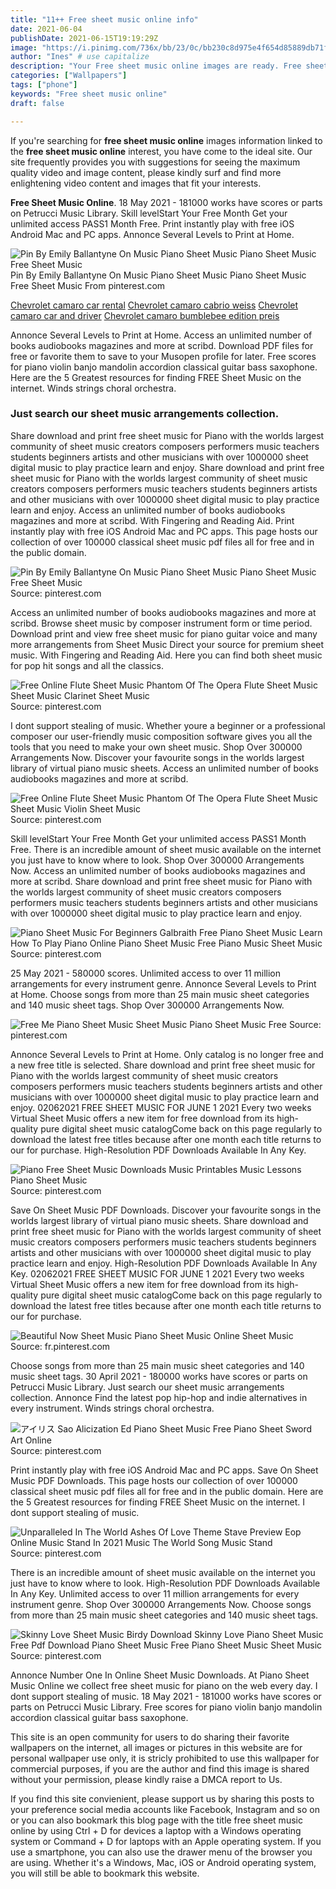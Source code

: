 ```yaml
---
title: "11++ Free sheet music online info"
date: 2021-06-04
publishDate: 2021-06-15T19:19:29Z
image: "https://i.pinimg.com/736x/bb/23/0c/bb230c8d975e4f654d85889db71f654d.jpg"
author: "Ines" # use capitalize
description: "Your Free sheet music online images are ready. Free sheet music online are a topic that is being searched for and liked by netizens now. You can Download the Free sheet music online files here. Get all royalty-free images."
categories: ["Wallpapers"]
tags: ["phone"]
keywords: "Free sheet music online"
draft: false

---
```


If you're searching for **free sheet music online** images information linked to the **free sheet music online** interest, you have come to the ideal  site.  Our site frequently  provides you with  suggestions  for seeing  the maximum  quality video and image  content, please kindly surf and find more enlightening video content and images  that fit your interests.

**Free Sheet Music Online**. 18 May 2021 - 181000 works have scores or parts on Petrucci Music Library. Skill levelStart Your Free Month Get your unlimited access PASS1 Month Free. Print instantly play with free iOS Android Mac and PC apps. Annonce Several Levels to Print at Home.

![Pin By Emily Ballantyne On Music Piano Sheet Music Piano Sheet Music Free Sheet Music](https://i.pinimg.com/originals/5c/d7/84/5cd7843bd2f3728a3ff3b94b0b50bd1a.gif "Pin By Emily Ballantyne On Music Piano Sheet Music Piano Sheet Music Free Sheet Music")
Pin By Emily Ballantyne On Music Piano Sheet Music Piano Sheet Music Free Sheet Music From pinterest.com

[Chevrolet camaro car rental](/chevrolet-camaro-car-rental/)
[Chevrolet camaro cabrio weiss](/chevrolet-camaro-cabrio-weiss/)
[Chevrolet camaro car and driver](/chevrolet-camaro-car-and-driver/)
[Chevrolet camaro bumblebee edition preis](/chevrolet-camaro-bumblebee-edition-preis/)

Annonce Several Levels to Print at Home. Access an unlimited number of books audiobooks magazines and more at scribd. Download PDF files for free or favorite them to save to your Musopen profile for later. Free scores for piano violin banjo mandolin accordion classical guitar bass saxophone. Here are the 5 Greatest resources for finding FREE Sheet Music on the internet. Winds strings choral orchestra.

### Just search our sheet music arrangements collection.

Share download and print free sheet music for Piano with the worlds largest community of sheet music creators composers performers music teachers students beginners artists and other musicians with over 1000000 sheet digital music to play practice learn and enjoy. Share download and print free sheet music for Piano with the worlds largest community of sheet music creators composers performers music teachers students beginners artists and other musicians with over 1000000 sheet digital music to play practice learn and enjoy. Access an unlimited number of books audiobooks magazines and more at scribd. With Fingering and Reading Aid. Print instantly play with free iOS Android Mac and PC apps. This page hosts our collection of over 100000 classical sheet music pdf files all for free and in the public domain.


![Pin By Emily Ballantyne On Music Piano Sheet Music Piano Sheet Music Free Sheet Music](https://i.pinimg.com/originals/5c/d7/84/5cd7843bd2f3728a3ff3b94b0b50bd1a.gif "Pin By Emily Ballantyne On Music Piano Sheet Music Piano Sheet Music Free Sheet Music")
Source: pinterest.com

Access an unlimited number of books audiobooks magazines and more at scribd. Browse sheet music by composer instrument form or time period. Download print and view free sheet music for piano guitar voice and many more arrangements from Sheet Music Direct your source for premium sheet music. With Fingering and Reading Aid. Here you can find both sheet music for pop hit songs and all the classics.

![Free Online Flute Sheet Music Phantom Of The Opera Flute Sheet Music Sheet Music Clarinet Sheet Music](https://i.pinimg.com/originals/ce/66/c5/ce66c5b1abae8e118280e5b6c4c81f1b.jpg "Free Online Flute Sheet Music Phantom Of The Opera Flute Sheet Music Sheet Music Clarinet Sheet Music")
Source: pinterest.com

I dont support stealing of music. Whether youre a beginner or a professional composer our user-friendly music composition software gives you all the tools that you need to make your own sheet music. Shop Over 300000 Arrangements Now. Discover your favourite songs in the worlds largest library of virtual piano music sheets. Access an unlimited number of books audiobooks magazines and more at scribd.

![Free Online Flute Sheet Music Phantom Of The Opera Flute Sheet Music Sheet Music Violin Sheet Music](https://i.pinimg.com/originals/a5/69/d6/a569d600e401a6cfe534ab2c34ffb527.jpg "Free Online Flute Sheet Music Phantom Of The Opera Flute Sheet Music Sheet Music Violin Sheet Music")
Source: pinterest.com

Skill levelStart Your Free Month Get your unlimited access PASS1 Month Free. There is an incredible amount of sheet music available on the internet you just have to know where to look. Shop Over 300000 Arrangements Now. Access an unlimited number of books audiobooks magazines and more at scribd. Share download and print free sheet music for Piano with the worlds largest community of sheet music creators composers performers music teachers students beginners artists and other musicians with over 1000000 sheet digital music to play practice learn and enjoy.

![Piano Sheet Music For Beginners Galbraith Free Piano Sheet Music Learn How To Play Piano Online Piano Sheet Music Free Piano Music Sheet Music](https://i.pinimg.com/originals/bc/59/f5/bc59f53b40da843e08769f4c16a85cee.gif "Piano Sheet Music For Beginners Galbraith Free Piano Sheet Music Learn How To Play Piano Online Piano Sheet Music Free Piano Music Sheet Music")
Source: pinterest.com

25 May 2021 - 580000 scores. Unlimited access to over 11 million arrangements for every instrument genre. Annonce Several Levels to Print at Home. Choose songs from more than 25 main music sheet categories and 140 music sheet tags. Shop Over 300000 Arrangements Now.

![Free Me Piano Sheet Music Sheet Music Piano Sheet Music Free](https://i.pinimg.com/originals/75/b3/75/75b375798caa8d4f78c666803761739d.png "Free Me Piano Sheet Music Sheet Music Piano Sheet Music Free")
Source: pinterest.com

Annonce Several Levels to Print at Home. Only catalog is no longer free and a new free title is selected. Share download and print free sheet music for Piano with the worlds largest community of sheet music creators composers performers music teachers students beginners artists and other musicians with over 1000000 sheet digital music to play practice learn and enjoy. 02062021 FREE SHEET MUSIC FOR JUNE 1 2021 Every two weeks Virtual Sheet Music offers a new item for free download from its high-quality pure digital sheet music catalogCome back on this page regularly to download the latest free titles because after one month each title returns to our for purchase. High-Resolution PDF Downloads Available In Any Key.

![Piano Free Sheet Music Downloads Music Printables Music Lessons Piano Sheet Music](https://i.pinimg.com/originals/29/cf/c2/29cfc2b07663ef14b6cd43a57371dc34.jpg "Piano Free Sheet Music Downloads Music Printables Music Lessons Piano Sheet Music")
Source: pinterest.com

Save On Sheet Music PDF Downloads. Discover your favourite songs in the worlds largest library of virtual piano music sheets. Share download and print free sheet music for Piano with the worlds largest community of sheet music creators composers performers music teachers students beginners artists and other musicians with over 1000000 sheet digital music to play practice learn and enjoy. High-Resolution PDF Downloads Available In Any Key. 02062021 FREE SHEET MUSIC FOR JUNE 1 2021 Every two weeks Virtual Sheet Music offers a new item for free download from its high-quality pure digital sheet music catalogCome back on this page regularly to download the latest free titles because after one month each title returns to our for purchase.

![Beautiful Now Sheet Music Piano Sheet Music Online Sheet Music](https://i.pinimg.com/originals/c0/07/cb/c007cbed7563009de497af06dd27b999.png "Beautiful Now Sheet Music Piano Sheet Music Online Sheet Music")
Source: fr.pinterest.com

Choose songs from more than 25 main music sheet categories and 140 music sheet tags. 30 April 2021 - 180000 works have scores or parts on Petrucci Music Library. Just search our sheet music arrangements collection. Annonce Find the latest pop hip-hop and indie alternatives in every instrument. Winds strings choral orchestra.

![アイリス Sao Alicization Ed Piano Sheet Music Free Piano Sheet Sword Art Online](https://i.pinimg.com/originals/47/10/78/4710788c266b08db2dcadc61e87b8200.png "アイリス Sao Alicization Ed Piano Sheet Music Free Piano Sheet Sword Art Online")
Source: pinterest.com

Print instantly play with free iOS Android Mac and PC apps. Save On Sheet Music PDF Downloads. This page hosts our collection of over 100000 classical sheet music pdf files all for free and in the public domain. Here are the 5 Greatest resources for finding FREE Sheet Music on the internet. I dont support stealing of music.

![Unparalleled In The World Ashes Of Love Theme Stave Preview Eop Online Music Stand In 2021 Music The World Song Music Stand](https://i.pinimg.com/originals/bc/39/0a/bc390a64909f6df00f33c4835f1d3ba3.png "Unparalleled In The World Ashes Of Love Theme Stave Preview Eop Online Music Stand In 2021 Music The World Song Music Stand")
Source: pinterest.com

There is an incredible amount of sheet music available on the internet you just have to know where to look. High-Resolution PDF Downloads Available In Any Key. Unlimited access to over 11 million arrangements for every instrument genre. Shop Over 300000 Arrangements Now. Choose songs from more than 25 main music sheet categories and 140 music sheet tags.

![Skinny Love Sheet Music Birdy Download Skinny Love Piano Sheet Music Free Pdf Download Piano Sheet Music Free Piano Sheet Music Sheet Music](https://i.pinimg.com/736x/bb/23/0c/bb230c8d975e4f654d85889db71f654d.jpg "Skinny Love Sheet Music Birdy Download Skinny Love Piano Sheet Music Free Pdf Download Piano Sheet Music Free Piano Sheet Music Sheet Music")
Source: pinterest.com

Annonce Number One In Online Sheet Music Downloads. At Piano Sheet Music Online we collect free sheet music for piano on the web every day. I dont support stealing of music. 18 May 2021 - 181000 works have scores or parts on Petrucci Music Library. Free scores for piano violin banjo mandolin accordion classical guitar bass saxophone.

This site is an open community for users to do sharing their favorite wallpapers on the internet, all images or pictures in this website are for personal wallpaper use only, it is stricly prohibited to use this wallpaper for commercial purposes, if you are the author and find this image is shared without your permission, please kindly raise a DMCA report to Us.

If you find this site convienient, please support us by sharing this posts to your preference social media accounts like Facebook, Instagram and so on or you can also bookmark this blog page with the title free sheet music online by using Ctrl + D for devices a laptop with a Windows operating system or Command + D for laptops with an Apple operating system. If you use a smartphone, you can also use the drawer menu of the browser you are using. Whether it's a Windows, Mac, iOS or Android operating system, you will still be able to bookmark this website.
